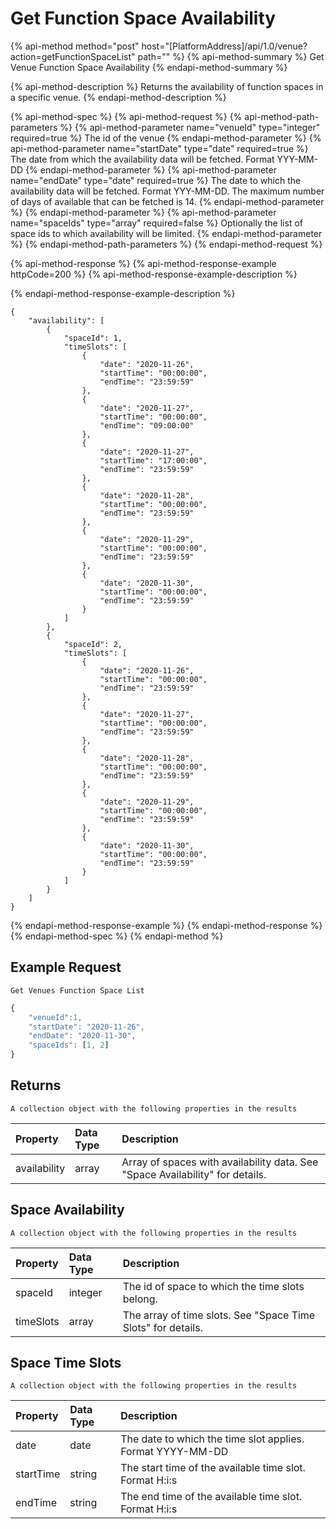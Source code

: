 # Get Function Space Availability

{% api-method method="post" host="\[PlatformAddress\]/api/1.0/venue?action=getFunctionSpaceList" path="" %}
{% api-method-summary %}
Get Venue Function Space Availability
{% endapi-method-summary %}

{% api-method-description %}
Returns the availability of function spaces in a specific venue.
{% endapi-method-description %}

{% api-method-spec %}
{% api-method-request %}
{% api-method-path-parameters %}
{% api-method-parameter name="venueId" type="integer" required=true %}
The id of the venue
{% endapi-method-parameter %}
{% api-method-parameter name="startDate" type="date" required=true %}
The date from which the availability data will be fetched. Format YYY-MM-DD
{% endapi-method-parameter %}
{% api-method-parameter name="endDate" type="date" required=true %}
The date to which the availability data will be fetched. Format YYY-MM-DD. The maximum number of days of available that can be fetched is 14.
{% endapi-method-parameter %}
{% endapi-method-parameter %}
{% api-method-parameter name="spaceIds" type="array" required=false %}
Optionally the list of space ids to which availability will be limited.
{% endapi-method-parameter %}
{% endapi-method-path-parameters %}
{% endapi-method-request %}

{% api-method-response %}
{% api-method-response-example httpCode=200 %}
{% api-method-response-example-description %}

{% endapi-method-response-example-description %}

```text
{
    "availability": [
        {
            "spaceId": 1,
            "timeSlots": [
                {
                    "date": "2020-11-26",
                    "startTime": "00:00:00",
                    "endTime": "23:59:59"
                },
                {
                    "date": "2020-11-27",
                    "startTime": "00:00:00",
                    "endTime": "09:00:00"
                },
                {
                    "date": "2020-11-27",
                    "startTime": "17:00:00",
                    "endTime": "23:59:59"
                },
                {
                    "date": "2020-11-28",
                    "startTime": "00:00:00",
                    "endTime": "23:59:59"
                },
                {
                    "date": "2020-11-29",
                    "startTime": "00:00:00",
                    "endTime": "23:59:59"
                },
                {
                    "date": "2020-11-30",
                    "startTime": "00:00:00",
                    "endTime": "23:59:59"
                }
            ]
        },
        {
            "spaceId": 2,
            "timeSlots": [
                {
                    "date": "2020-11-26",
                    "startTime": "00:00:00",
                    "endTime": "23:59:59"
                },
                {
                    "date": "2020-11-27",
                    "startTime": "00:00:00",
                    "endTime": "23:59:59"
                },
                {
                    "date": "2020-11-28",
                    "startTime": "00:00:00",
                    "endTime": "23:59:59"
                },
                {
                    "date": "2020-11-29",
                    "startTime": "00:00:00",
                    "endTime": "23:59:59"
                },
                {
                    "date": "2020-11-30",
                    "startTime": "00:00:00",
                    "endTime": "23:59:59"
                }
            ]
        }
    ]
}
```
{% endapi-method-response-example %}
{% endapi-method-response %}
{% endapi-method-spec %}
{% endapi-method %}

## Example Request

`Get Venues Function Space List`

```javascript
{
    "venueId":1,
    "startDate": "2020-11-26",
    "endDate": "2020-11-30",
    "spaceIds": [1, 2]
}
```

## Returns

`A collection object with the following properties in the results`

| Property | Data Type | Description |
| :--- | :--- | :--- |
| availability | array | Array of spaces with availability data. See "Space Availability" for details. |

## Space Availability

`A collection object with the following properties in the results`

| Property | Data Type | Description |
| :--- | :--- | :--- |
| spaceId | integer | The id of space to which the time slots belong. |
| timeSlots | array | The array of time slots. See "Space Time Slots" for details. |

## Space Time Slots

`A collection object with the following properties in the results`

| Property | Data Type | Description |
| :--- | :--- | :--- |
| date | date| The date to which the time slot applies. Format YYYY-MM-DD |
| startTime | string | The start time of the available time slot. Format H:i:s  |
| endTime | string | The end time of the available time slot. Format H:i:s  |